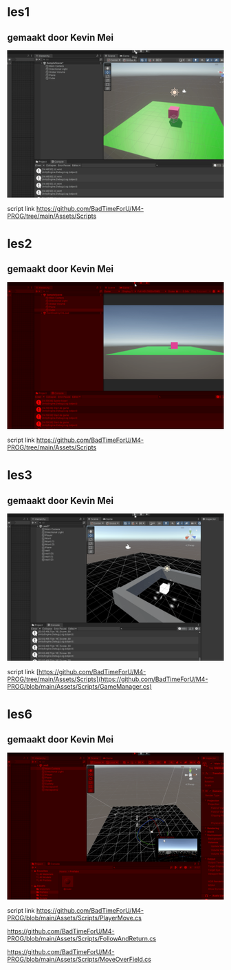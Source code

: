 # les1

## gemaakt door Kevin Mei

![voorbeeld gifje](image/les1.gif)

script link https://github.com/BadTimeForU/M4-PROG/tree/main/Assets/Scripts

# les2

## gemaakt door Kevin Mei

![voorbeeld gifje](image/les2.gif)

script link https://github.com/BadTimeForU/M4-PROG/tree/main/Assets/Scripts

# les3

## gemaakt door Kevin Mei

![voorbeeld gifje](image/les3.gif)

script link [https://github.com/BadTimeForU/M4-PROG/tree/main/Assets/Scripts](https://github.com/BadTimeForU/M4-PROG/blob/main/Assets/Scripts/GameManager.cs)

# les6

## gemaakt door Kevin Mei

![voorbeeld gifje](image/les6.gif)

script link https://github.com/BadTimeForU/M4-PROG/blob/main/Assets/Scripts/PlayerMove.cs

https://github.com/BadTimeForU/M4-PROG/blob/main/Assets/Scripts/FollowAndReturn.cs

https://github.com/BadTimeForU/M4-PROG/blob/main/Assets/Scripts/MoveOverField.cs

